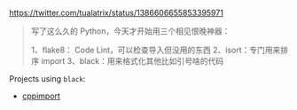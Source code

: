 https://twitter.com/tualatrix/status/1386606655853395971

> 写了这么久的 Python，今天才开始用三个相见恨晚神器：
>
> 1、flake8： Code Lint，可以检查导入但没用的东西
> 2、isort：专门用来排序 import
> 3、black：用来格式化其他比如引号啥的代码

Projects using `black`:

- [cppimport](https://github.com/tbenthompson/cppimport/blob/a3ac34b575cf586fa762adef7dce1f6c10abcc86/.pre-commit-config.yaml#L2)

